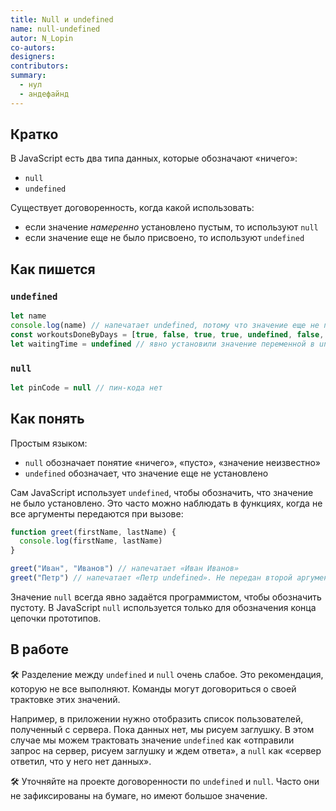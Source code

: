 ```yaml
---
title: Null и undefined
name: null-undefined
autor: N_Lopin
co-autors:
designers:
contributors:
summary:
  - нул
  - андефайнд
---
```


## Кратко

В JavaScript есть два типа данных, которые обозначают «ничего»:

- `null`
- `undefined`

Существует договоренность, когда какой использовать:

- если значение _намеренно_ установлено пустым, то используют `null`
- если значение еще не было присвоено, то используют `undefined`

## Как пишется

### `undefined`

```jsx
let name
console.log(name) // напечатает undefined, потому что значение еще не присвоено
const workoutsDoneByDays = [true, false, true, true, undefined, false, false]
let waitingTime = undefined // явно установили значение переменной в undefined
```

### `null`

```jsx
let pinCode = null // пин-кода нет
```

## Как понять

Простым языком:

- `null` обозначает понятие «ничего», «пусто», «значение неизвестно»
- `undefined` обозначает, что значение еще не установлено

Сам JavaScript использует `undefined`, чтобы обозначить, что значение не было установлено. Это часто можно наблюдать в функциях, когда не все аргументы передаются при вызове:

```jsx
function greet(firstName, lastName) {
  console.log(firstName, lastName)
}

greet("Иван", "Иванов") // напечатает «Иван Иванов»
greet("Петр") // напечатает «Петр undefined». Не передан второй аргумент, поэтому lastName будет undefined
```

Значение `null` всегда явно задаётся программистом, чтобы обозначить пустоту. В JavaScript `null` используется только для обозначения конца цепочки прототипов.

## В работе

🛠 Разделение между `undefined` и `null` очень слабое. Это рекомендация, которую не все выполняют. Команды могут договориться о своей трактовке этих значений.

Например, в приложении нужно отобразить список пользователей, полученный с сервера. Пока данных нет, мы рисуем заглушку. В этом случае мы можем трактовать значение `undefined` как «отправили запрос на сервер, рисуем заглушку и ждем ответа», а `null` как «сервер ответил, что у него нет данных».

🛠 Уточняйте на проекте договоренности по `undefined` и `null`. Часто они не зафиксированы на бумаге, но имеют большое значение.
